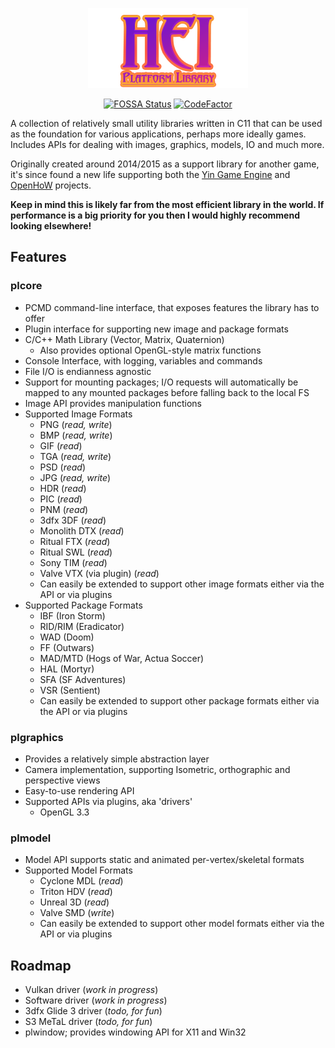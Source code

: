 <div align="center">

![Logo](resources/logo.png)

[![FOSSA Status](https://app.fossa.io/api/projects/git%2Bgithub.com%2FTalonBraveInfo%2Fplatform.svg?type=shield)](https://app.fossa.io/projects/git%2Bgithub.com%2FTalonBraveInfo%2Fplatform?ref=badge_shield) [![CodeFactor](https://www.codefactor.io/repository/github/oldtimes-software/hei/badge)](https://www.codefactor.io/repository/github/oldtimes-software/hei)

</div>

A collection of relatively small utility libraries written in C11 that can be used as the foundation for various applications,
perhaps more ideally games.
Includes APIs for dealing with images, graphics, models, IO and much more.

Originally created around 2014/2015 as a support library for another game, it's since found
a new life supporting both the [Yin Game Engine](https://www.hogsy.me/p/yin.html) and [OpenHoW](https://github.com/TalonBraveInfo/OpenHoW) projects.

**Keep in mind this is likely far from the most efficient library in the world. If performance is a big
priority for you then I would highly recommend looking elsewhere!**

## Features

### plcore
- PCMD command-line interface, that exposes features the library has to offer
- Plugin interface for supporting new image and package formats
- C/C++ Math Library (Vector, Matrix, Quaternion)
    - Also provides optional OpenGL-style matrix functions
- Console Interface, with logging, variables and commands
- File I/O is endianness agnostic
- Support for mounting packages; I/O requests will automatically be mapped to any 
mounted packages before falling back to the local FS
- Image API provides manipulation functions
- Supported Image Formats
  - PNG (*read, write*)
  - BMP (*read, write*)
  - GIF (*read*)
  - TGA (*read, write*)
  - PSD (*read*)
  - JPG (*read, write*)
  - HDR (*read*)
  - PIC (*read*)
  - PNM (*read*)
  - 3dfx 3DF (*read*)
  - Monolith DTX (*read*)
  - Ritual FTX (*read*)
  - Ritual SWL (*read*)
  - Sony TIM (*read*)
  - Valve VTX (via plugin) (*read*)
  - Can easily be extended to support other image formats either via the API or via plugins
- Supported Package Formats
  - IBF (Iron Storm)
  - RID/RIM (Eradicator)
  - WAD (Doom)
  - FF (Outwars)
  - MAD/MTD (Hogs of War, Actua Soccer)
  - HAL (Mortyr)
  - SFA (SF Adventures)
  - VSR (Sentient)
  - Can easily be extended to support other package formats either via the API or via plugins

### plgraphics
- Provides a relatively simple abstraction layer
- Camera implementation, supporting Isometric, orthographic and perspective views
- Easy-to-use rendering API
- Supported APIs via plugins, aka 'drivers'
  - OpenGL 3.3
  
### plmodel
- Model API supports static and animated per-vertex/skeletal formats
- Supported Model Formats
    - Cyclone MDL (*read*)
    - Triton HDV (*read*)
    - Unreal 3D (*read*)
    - Valve SMD (*write*)
    - Can easily be extended to support other model formats either via the API or via plugins

## Roadmap

- Vulkan driver (*work in progress*)
- Software driver (*work in progress*)
- 3dfx Glide 3 driver (*todo, for fun*)
- S3 MeTaL driver (*todo, for fun*)
- plwindow; provides windowing API for X11 and Win32
